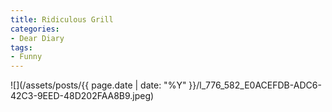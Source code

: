 ```yaml
---
title: Ridiculous Grill
categories:
- Dear Diary
tags:
- Funny
---
```


![](/assets/posts/{{ page.date | date: "%Y" }}/l_776_582_E0ACEFDB-ADC6-42C3-9EED-48D202FAA8B9.jpeg)
